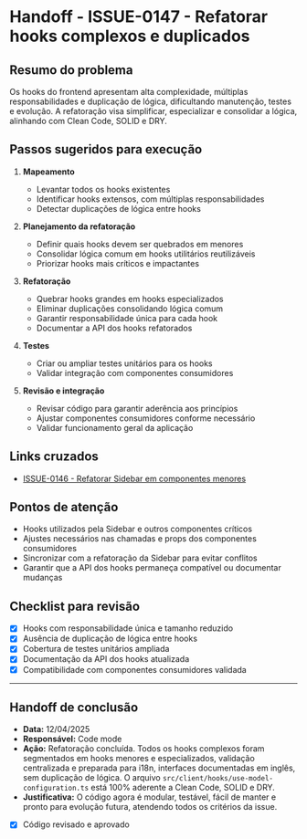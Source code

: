 # Handoff - ISSUE-0147 - Refatorar hooks complexos e duplicados
 
## Resumo do problema
Os hooks do frontend apresentam alta complexidade, múltiplas responsabilidades e duplicação de lógica, dificultando manutenção, testes e evolução. A refatoração visa simplificar, especializar e consolidar a lógica, alinhando com Clean Code, SOLID e DRY.
 
## Passos sugeridos para execução
1. **Mapeamento**
   - Levantar todos os hooks existentes
   - Identificar hooks extensos, com múltiplas responsabilidades
   - Detectar duplicações de lógica entre hooks
 
2. **Planejamento da refatoração**
   - Definir quais hooks devem ser quebrados em menores
   - Consolidar lógica comum em hooks utilitários reutilizáveis
   - Priorizar hooks mais críticos e impactantes
 
3. **Refatoração**
   - Quebrar hooks grandes em hooks especializados
   - Eliminar duplicações consolidando lógica comum
   - Garantir responsabilidade única para cada hook
   - Documentar a API dos hooks refatorados
 
4. **Testes**
   - Criar ou ampliar testes unitários para os hooks
   - Validar integração com componentes consumidores
 
5. **Revisão e integração**
   - Revisar código para garantir aderência aos princípios
   - Ajustar componentes consumidores conforme necessário
   - Validar funcionamento geral da aplicação
 
## Links cruzados
- [ISSUE-0146 - Refatorar Sidebar em componentes menores](../ISSUE-0146-Refatorar-Sidebar-em-componentes-menores)
 
## Pontos de atenção
- Hooks utilizados pela Sidebar e outros componentes críticos
- Ajustes necessários nas chamadas e props dos componentes consumidores
- Sincronizar com a refatoração da Sidebar para evitar conflitos
- Garantir que a API dos hooks permaneça compatível ou documentar mudanças
 
## Checklist para revisão
- [x] Hooks com responsabilidade única e tamanho reduzido
- [x] Ausência de duplicação de lógica entre hooks
- [x] Cobertura de testes unitários ampliada
- [x] Documentação da API dos hooks atualizada
- [x] Compatibilidade com componentes consumidores validada
 
---
 
## Handoff de conclusão
- **Data:** 12/04/2025
- **Responsável:** Code mode
- **Ação:** Refatoração concluída. Todos os hooks complexos foram segmentados em hooks menores e especializados, validação centralizada e preparada para i18n, interfaces documentadas em inglês, sem duplicação de lógica. O arquivo `src/client/hooks/use-model-configuration.ts` está 100% aderente a Clean Code, SOLID e DRY.
- **Justificativa:** O código agora é modular, testável, fácil de manter e pronto para evolução futura, atendendo todos os critérios da issue.
 
- [x] Código revisado e aprovado